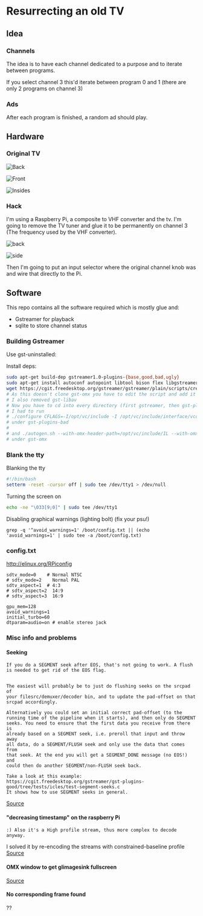 # Resurrecting an old TV

## Idea

### Channels

The idea is to have each channel dedicated to a purpose and to iterate between programs.

If you select channel 3 this'd iterate between program 0 and 1 (there are only 2 programs on channel 3)

### Ads

After each program is finished, a random ad should play.

## Hardware

### Original TV

![Back](/images/back.jpg)

![Front](/images/front.jpg)

![Insides](/images/insides.jpg)

### Hack

I'm using a Raspberry Pi, a composite to VHF converter and the tv.
I'm going to remove the TV tuner and glue it to be permanently on channel 3 (The frequency used by the VHF converter).

![back](/images/selector-back.jpg)

![side](/images/selector-side.jpg)

Then I'm going to put an input selector where the original channel knob was and wire that directly to the Pi.

## Software

This repo contains all the software required which is mostly glue and:

* Gstreamer for playback
* sqlite to store channel status

### Building Gstreamer

Use gst-uninstalled:

Install deps:

```bash
sudo apt-get build-dep gstreamer1.0-plugins-{base,good,bad,ugly}
sudo apt-get install autoconf autopoint libtool bison flex libgstreamer1.0-dev yasm liborc-0.4-dev libx264-dev git-core libegl1-mesa-dev libgles2-mesa-dev python-gi-dev python-dev python3-dev
wget https://cgit.freedesktop.org/gstreamer/gstreamer/plain/scripts/create-uninstalled-setup.sh
# As this doesn't clone gst-omx you have to edit the script and add it yourself
# I also removed gst-libav
# Now you have to cd into every directory (first gstreamer, then gst-plugins-base, then the rest) and run ./autoconf.sh && make -j5
# I had to run 
# ./configure CFLAGS=-I/opt/vc/include -I /opt/vc/include/interface/vcos/pthreads -I /opt/vc/include/interface/vmcs_host/linux/ LDFLAGS=-L/opt/vc/lib --disable-gtk-doc --disable-opengl --enable-gles2 --enable-egl --disable-glx --disable-x11 --disable-wayland --enable-dispmanx --with-gles2-module-name=/opt/vc/lib/libGLESv2.so --with-egl-module-name=/opt/vc/lib/libEGL.so
# under gst-plugins-bad
#
# and ./autogen.sh --with-omx-header-path=/opt/vc/include/IL --with-omx-target=rpi
# under gst-omx
```


### Blank the tty

Blanking the tty

```bash
#!/bin/bash
setterm -reset -cursor off | sudo tee /dev/tty1 > /dev/null
```

Turning the screen on
```bash
echo -ne "\033[9;0]" | sudo tee /dev/tty1
```

Disabling graphical warnings (lighting bolt) (fix your psu!)

```
grep -q '^avoid_warnings=1' /boot/config.txt || (echo 'avoid_warnings=1' | sudo tee -a /boot/config.txt)
```


### config.txt

http://elinux.org/RPiconfig

```
sdtv_mode=0    # Normal NTSC
# sdtv_mode=2    Normal PAL
sdtv_aspect=1  # 4:3
# sdtv_aspect=2  14:9
# sdtv_aspect=3  16:9

gpu_mem=128
avoid_warnings=1
initial_turbo=60
dtparam=audio=on # enable stereo jack
```


### Misc info and problems

#### Seeking

```
If you do a SEGMENT seek after EOS, that's not going to work. A flush 
is needed to get rid of the EOS flag. 


The easiest will probably be to just do flushing seeks on the srcpad of 
your filesrc/demuxer/decoder bin, and to update the pad-offset on that 
srcpad accordingly. 

Alternatively you could set an initial correct pad-offset (to the 
running time of the pipeline when it starts), and then only do SEGMENT 
seeks. You need to ensure that the first data you receive from there is 
already based on a SEGMENT seek, i.e. preroll that input and throw away 
all data, do a SEGMENT/FLUSH seek and only use the data that comes from 
that seek. At the end you will get a SEGMENT_DONE message (no EOS!) and 
could then do another SEGMENT/non-FLUSH seek back. 

Take a look at this example: 
https://cgit.freedesktop.org/gstreamer/gst-plugins-good/tree/tests/icles/test-segment-seeks.c
It shows how to use SEGMENT seeks in general. 
```

[Source](http://gstreamer-devel.966125.n4.nabble.com/seek-event-in-a-pipeline-with-multiple-source-bins-td4678239.html)

#### "decreasing timestamp" on the raspberry Pi

```
:) Also it's a High profile stream, thus more complex to decode anyway.
```
I solved it by re-encoding the streams with constrained-baseline profile
[Source](https://lists.freedesktop.org/archives/gstreamer-bugs/2013-October/112257.html)

#### OMX window to get glimagesink fullscreen

[Source](https://github.com/stuaxo/gstreamer-dispmanx-demo)

#### No corresponding frame found

??
